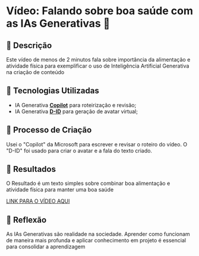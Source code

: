 # Vídeo: Falando sobre boa saúde com as IAs Generativas 🎥

## 📒 Descrição
Este vídeo de menos de 2 minutos fala sobre importância da alimentação e atividade física para exemplificar o uso de Inteligência Artificial Generativa na criação de conteúdo

## 🤖 Tecnologias Utilizadas
- IA Generativa **[Copilot](https://copilot.microsoft.com)** para roteirização e revisão;
- IA Generativa **[D-ID](https://www.d-id.com)** para geração de avatar virtual;

## 🧐 Processo de Criação
Usei o "Copilot" da Microsoft para escrever e revisar o roteiro do vídeo. O "D-ID" foi usado para criar o avatar e a fala do texto criado.
## 🚀 Resultados
O Resultado é um texto simples sobre combinar boa alimentação e atividade física para manter uma boa saúde

[LINK PARA O VÍDEO AQUI](https://studio.d-id.com/share?id=3812621879b13eb5394ac0fe20e655e2&utm_source=copy)

## 💭 Reflexão
As IAs Generativas são realidade na sociedade. Aprender como funcionam de maneira mais profunda e aplicar conhecimento em projeto é essencial para consolidar a aprendizagem
